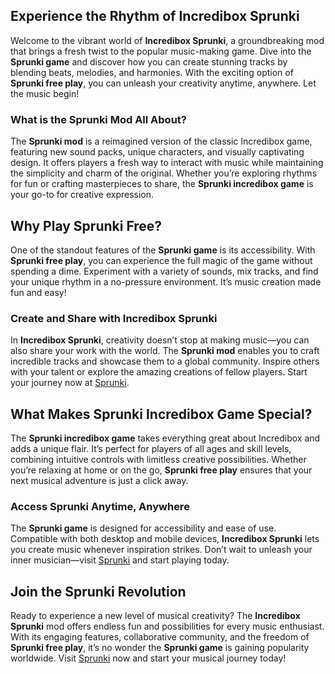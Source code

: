 <h2>Experience the Rhythm of Incredibox Sprunki</h2>
<p>Welcome to the vibrant world of <strong>Incredibox Sprunki</strong>, a groundbreaking mod that brings a fresh twist to the popular music-making game. Dive into the <strong>Sprunki game</strong> and discover how you can create stunning tracks by blending beats, melodies, and harmonies. With the exciting option of <strong>Sprunki free play</strong>, you can unleash your creativity anytime, anywhere. Let the music begin!</p>

<h3>What is the Sprunki Mod All About?</h3>
<p>The <strong>Sprunki mod</strong> is a reimagined version of the classic Incredibox game, featuring new sound packs, unique characters, and visually captivating design. It offers players a fresh way to interact with music while maintaining the simplicity and charm of the original. Whether you’re exploring rhythms for fun or crafting masterpieces to share, the <strong>Sprunki incredibox game</strong> is your go-to for creative expression.</p>

<h2>Why Play Sprunki Free?</h2>
<p>One of the standout features of the <strong>Sprunki game</strong> is its accessibility. With <strong>Sprunki free play</strong>, you can experience the full magic of the game without spending a dime. Experiment with a variety of sounds, mix tracks, and find your unique rhythm in a no-pressure environment. It’s music creation made fun and easy!</p>

<h3>Create and Share with Incredibox Sprunki</h3>
<p>In <strong>Incredibox Sprunki</strong>, creativity doesn’t stop at making music—you can also share your work with the world. The <strong>Sprunki mod</strong> enables you to craft incredible tracks and showcase them to a global community. Inspire others with your talent or explore the amazing creations of fellow players. Start your journey now at <a href="https://sprunkisprunk.github.io/">Sprunki</a>.</p>

<h2>What Makes Sprunki Incredibox Game Special?</h2>
<p>The <strong>Sprunki incredibox game</strong> takes everything great about Incredibox and adds a unique flair. It’s perfect for players of all ages and skill levels, combining intuitive controls with limitless creative possibilities. Whether you’re relaxing at home or on the go, <strong>Sprunki free play</strong> ensures that your next musical adventure is just a click away.</p>

<h3>Access Sprunki Anytime, Anywhere</h3>
<p>The <strong>Sprunki game</strong> is designed for accessibility and ease of use. Compatible with both desktop and mobile devices, <strong>Incredibox Sprunki</strong> lets you create music whenever inspiration strikes. Don’t wait to unleash your inner musician—visit <a href="https://sprunkisprunk.github.io/">Sprunki</a> and start playing today.</p>

<h2>Join the Sprunki Revolution</h2>
<p>Ready to experience a new level of musical creativity? The <strong>Incredibox Sprunki</strong> mod offers endless fun and possibilities for every music enthusiast. With its engaging features, collaborative community, and the freedom of <strong>Sprunki free play</strong>, it’s no wonder the <strong>Sprunki game</strong> is gaining popularity worldwide. Visit <a href="https://sprunkisprunk.github.io/">Sprunki</a> now and start your musical journey today!</p>
